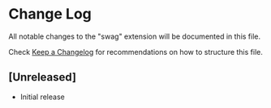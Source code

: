 # Change Log
All notable changes to the "swag" extension will be documented in this file.

Check [Keep a Changelog](http://keepachangelog.com/) for recommendations on how to structure this file.

## [Unreleased]
- Initial release